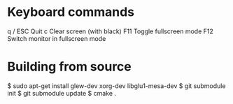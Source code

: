 
# Keyboard commands
  q / ESC     Quit
  c           Clear screen (with black)
  F11         Toggle fullscreen mode
  F12         Switch monitor in fullscreen mode


# Building from source

  $ sudo apt-get install glew-dev xorg-dev libglu1-mesa-dev
  $ git submodule init
  $ git submodule update
  $ cmake .


